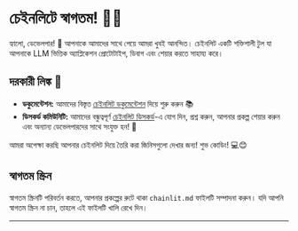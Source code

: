 <!--
CO_OP_TRANSLATOR_METADATA:
{
  "original_hash": "c49526c7abc56b0b5f1e835c1739f18e",
  "translation_date": "2025-09-24T15:29:57+00:00",
  "source_file": "Module08/chainlit.md",
  "language_code": "bn"
}
-->
# চেইনলিটে স্বাগতম! 🚀🤖

হ্যালো, ডেভেলপার! 👋 আপনাকে আমাদের সাথে পেয়ে আমরা খুবই আনন্দিত। চেইনলিট একটি শক্তিশালী টুল যা আপনাকে LLM ভিত্তিক অ্যাপ্লিকেশন প্রোটোটাইপ, ডিবাগ এবং শেয়ার করতে সাহায্য করে।

## দরকারী লিঙ্ক 🔗

- **ডকুমেন্টেশন:** আমাদের বিস্তৃত [চেইনলিট ডকুমেন্টেশন](https://docs.chainlit.io) দিয়ে শুরু করুন 📚
- **ডিসকর্ড কমিউনিটি:** আমাদের বন্ধুত্বপূর্ণ [চেইনলিট ডিসকর্ড](https://discord.gg/k73SQ3FyUh)-এ যোগ দিন, প্রশ্ন করুন, আপনার প্রকল্প শেয়ার করুন এবং অন্যান্য ডেভেলপারদের সাথে সংযুক্ত হন! 💬

আমরা অপেক্ষা করছি আপনার চেইনলিট দিয়ে তৈরি করা জিনিসগুলো দেখার জন্য! শুভ কোডিং! 💻😊

## স্বাগতম স্ক্রিন

স্বাগতম স্ক্রিনটি পরিবর্তন করতে, আপনার প্রকল্পের রুটে থাকা `chainlit.md` ফাইলটি সম্পাদনা করুন। যদি আপনি স্বাগতম স্ক্রিন না চান, তাহলে এই ফাইলটি খালি রেখে দিন।

---

